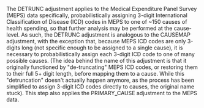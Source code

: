 The DETRUNC adjustment applies to the Medical Expenditure Panel Survey (MEPS) data specifically, probabilistically assigning 3-digit International Classification of Disease (ICD) codes in MEPS to one of ~150 causes of health spending, so that further analysis may be performed at the cause-level. As such, the DETRUNC adjustment is analogous to the CAUSEMAP adjustment, with the exception that, because MEPS ICD codes are only 3-digits long (not specific enough to be assigned to a single cause), it is necessary to probabilistically assign each 3-digit ICD code to one of many possible causes. (The idea behind the name of this adjustment is that it originally functioned by "de-truncating" MEPS ICD codes, or restoring them to their full 5+ digit length, before mapping them to a cause. While this "detruncation" doesn't actually happen anymore, as the process has been simplified to assign 3-digit ICD codes directly to causes, the original name stuck). This step also applies the PRIMARY_CAUSE adjustment to the MEPS data.
